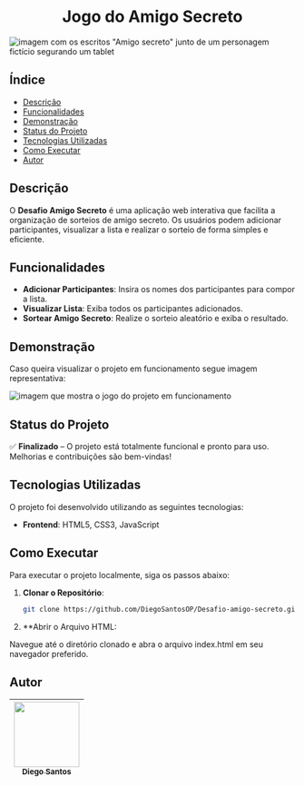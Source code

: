 <h1 align="center"> Jogo do Amigo Secreto </h1>

![imagem com os escritos "Amigo secreto" junto de um personagem fictício segurando um tablet](https://github.com/user-attachments/assets/c9c983d3-d838-420f-90c7-3a84d359b8e3)

## Índice

- [Descrição](#descrição)
- [Funcionalidades](#funcionalidades)
- [Demonstração](#demonstração)
- [Status do Projeto](#status-do-projeto)
- [Tecnologias Utilizadas](#tecnologias-utilizadas)
- [Como Executar](#como-executar)
- [Autor](#autor)

## Descrição

O **Desafio Amigo Secreto** é uma aplicação web interativa que facilita a organização de sorteios de amigo secreto. Os usuários podem adicionar participantes, visualizar a lista e realizar o sorteio de forma simples e eficiente.

## Funcionalidades

- **Adicionar Participantes**: Insira os nomes dos participantes para compor a lista.
- **Visualizar Lista**: Exiba todos os participantes adicionados.
- **Sortear Amigo Secreto**: Realize o sorteio aleatório e exiba o resultado.

## Demonstração

Caso queira visualizar o projeto em funcionamento segue imagem representativa:

![imagem que mostra o jogo do projeto em funcionamento](https://github.com/user-attachments/assets/5de7689e-66ae-422a-a134-1447dbfbdb16)

## Status do Projeto

✅ **Finalizado** – O projeto está totalmente funcional e pronto para uso. Melhorias e contribuições são bem-vindas!  

## Tecnologias Utilizadas

O projeto foi desenvolvido utilizando as seguintes tecnologias:

- **Frontend**: HTML5, CSS3, JavaScript

## Como Executar

Para executar o projeto localmente, siga os passos abaixo:

1. **Clonar o Repositório**:

   ```bash
   git clone https://github.com/DiegoSantosOP/Desafio-amigo-secreto.git
2. **Abrir o Arquivo HTML:

Navegue até o diretório clonado e abra o arquivo index.html em seu navegador preferido.

## Autor

| [<img loading="lazy" src="https://github.com/user-attachments/assets/b753da45-f62e-474e-9e98-f227bc0c0be5" width=115><br><sub>Diego Santos</sub>](https://github.com/DiegoSantosOP) |
| :---: 

